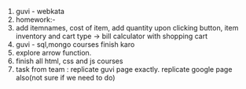 1. guvi - webkata
2. homework:-
3. add itemnames, cost of item, add quantity upon clicking button, item inventory and cart type -> bill calculator with shopping cart
4. guvi - sql,mongo courses finish karo
5. explore arrow function.
6. finish all html, css and js courses
7.  task from team : replicate guvi page exactly. replicate google page also(not sure if we need to do)
